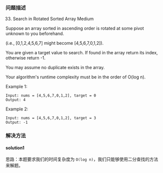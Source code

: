 
### 问题描述
33. Search in Rotated Sorted Array
Medium

Suppose an array sorted in ascending order is rotated at some pivot unknown to you beforehand.

(i.e., [0,1,2,4,5,6,7] might become [4,5,6,7,0,1,2]).

You are given a target value to search. If found in the array return its index, otherwise return -1.

You may assume no duplicate exists in the array.

Your algorithm's runtime complexity must be in the order of O(log n).

Example 1:
``` 
Input: nums = [4,5,6,7,0,1,2], target = 0
Output: 4
``` 

Example 2:
``` 
Input: nums = [4,5,6,7,0,1,2], target = 3
Output: -1 
``` 

### 解决方法
#### solution1
思路：本题要求我们的时间复杂度为 `O(log n)`，我们只能够使用二分查找的方法来解题。
